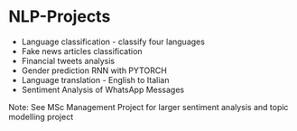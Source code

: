# NLP-Projects

* Language classification - classify four languages
* Fake news articles classification
* Financial tweets analysis
* Gender prediction RNN with PYTORCH
* Language translation - English to Italian
* Sentiment Analysis of WhatsApp Messages

Note: See MSc Management Project for larger sentiment analysis and topic modelling project
